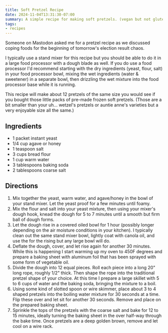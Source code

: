 ```yaml
---
title: Soft Pretzel Recipe
date: 2024-11-04T13:31:30-07:00
summary: A simple recipe for making soft pretzels. (vegan but not gluten-free.)
tags:
- recipes
---
```


Someone on Mastodon asked me for a pretzel recipe as we discussed coping foods for the beginning of tomorrow's election result chaos. 

I typically use a stand mixer for this recipe but you should be able to do it in a large food processor with a dough blade as well. If you do use a food processor I'd recommend starting with the dry ingredients (yeast, flour, salt) in your food processor bowl, mixing the wet ingredients (water & sweetener) in a separate bowl, then drizzling the wet mixture into the food processor base while it is running.

This recipe will make about 12 pretzels of the same size you would see if you bought those little packs of pre-made frozen soft pretzels. (Those are a bit smaller than your uh... wetzel's pretzels or auntie anne's varieties but a very enjoyable size all the same.)

## Ingredients

- 1 packet instant yeast
- 1/4 cup agave or honey
- 1 teaspoon salt
- 3 cups bread flour
- 1 cup warm water
- 3 tablespoons baking soda
- 2 tablespoons coarse salt

## Directions

1. Mix together the yeast, warm water, and agave/honey in the bowl of your stand mixer. Let the yeast proof for a few minutes until foamy. 
2. Mix the flour and salt into your yeast mixture, then using your mixer's dough hook, knead the dough for 5 to 7 minutes until a smooth but firm ball of dough forms.
3. Let the dough rise in a covered oiled bowl for 1 hour (possibly longer depending on the air moisture conditions in your kitchen). I typically clean out the same stand mixer bowl, lightly coat with canola oil, and use the for the rising but any large bowl will do.
4. Deflate the dough, cover, and let rise again for another 30 minutes. While this is happening I start warming up my oven to 450F degrees and prepare a baking sheet with aluminum foil that has been sprayed with some form of vegetable oil.
5. Divide the dough into 12 equal pieces. Roll each piece into a long 20" long rope, roughly 1/2" thick. Then shape the rope into the traditional pretzel shape of your choice. At this time I prepare a large skillet with 5 to 6 cups of water and the baking soda, bringing the mixture to a boil.
6. Using some kind of slotted spoon or wire skimmer, place about 3 to 4 shaped pretzels into the boiling water mixture for 30 seconds at a time. Flip these over and let sit for another 30 seconds. Remove and place on the prepared baking sheet.
7. Sprinkle the tops of the pretzels with the coarse salt and bake for 12 to 15 minutes, ideally turning the baking sheet in the over half-way through the bake time. Once pretzels are a deep golden brown, remove and let cool on a wire rack.
